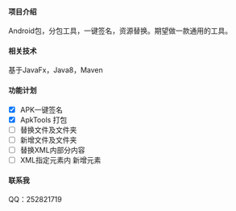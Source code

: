 #### 项目介绍
Android包，分包工具，一键签名，资源替换。期望做一款通用的工具。

#### 相关技术

基于JavaFx，Java8，Maven

#### 功能计划
- [x]  APK一键签名
- [x]  ApkTools 打包
- [ ]  替换文件及文件夹
- [ ]  新增文件及文件夹
- [ ]  替换XML内部分内容
- [ ]  XML指定元素内 新增元素

#### 联系我

QQ：252821719

 




